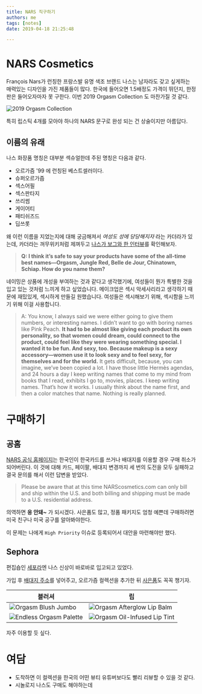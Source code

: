 ```yaml
---
title: NARS 직구하기
authors: me
tags: [notes]
date: 2019-04-18 21:25:48

---
```


# NARS Cosmetics

François Nars가 런칭한 프랑스발 유명 색조 브랜드 나스는 남자라도 갖고 싶게하는 매력있는 디자인을 가진 제품들이 많다.
한국에 들어오면 1.5배정도 가격이 뛰던지, 한정판은 들어오자마자 못 구한다.
이번 2019 Orgasm Collection 도 마찬가질 것 같다.

![2019 Orgasm Collection](https://i.imgur.com/JGikQSO.png)

특히 립스틱 4개를 모아야 하나의 NARS 문구로 완성 되는 건 상술이지만 아름답다.

## 이름의 유래

나스 화장품 명칭은 대부분 섹슈얼한데 주된 명칭은 다음과 같다.

- 오르가즘 '99 에 런칭된 베스트셀러이다.
- 슈퍼오르가즘
- 섹스어필
- 섹스판타지
- 쓰리썸
- 게이어티
- 패티쉬즈드
- 딥쓰롯

왜 이런 이름을 지었는지에 대해 궁금해져서 _여성도 성에 당당해지자_ 라는 카더라가 있는데, 카더라는 꺼무위키처럼 제껴두고 [나스가 보그와 한 인터뷰](https://www.vogue.com/article/planet-nars-an-intimate-q-a-with-one-of-beautys-biggest-icons)를 확인해보자.

> **Q: I think it’s safe to say your products have some of the all-time best names—Orgasm, Jungle Red, Belle de Jour, Chinatown, Schiap. How do you name them?**

네이밍은 상품에 개성을 부여하는 것과 같다고 생각했기에, 여성들이 뭔가 특별한 것을 입고 있는 것처럼 느끼게 하고 싶었습니다. 메이크업은 섹시 악세사리라고 생각하기 때문에 재밌있게, 섹시하게 만들길 원했습니다. 여성들은 섹시해보기 위해, 섹시함을 느끼기 위해 이걸 사용합니다.

> A: You know, I always said we were either going to give them numbers, or interesting names. I didn’t want to go with boring names like Pink Peach. **It had to be almost like giving each product its own personality, so that women could dream, could connect to the product, could feel like they were wearing something special. I wanted it to be fun. And sexy, too. Because makeup is a sexy accessory—women use it to look sexy and to feel sexy, for themselves and for the world.** It gets difficult, because, you can imagine, we’ve been copied a lot. I have those little Hermès agendas, and 24 hours a day I keep writing names that come to my mind from books that I read, exhibits I go to, movies, places. I keep writing names. That’s how it works. I usually think about the name first, and then a color matches that name. Nothing is really planned.

# 구매하기

## 공홈

[NARS 공식 홈페이지](https://www.narscosmetics.com/)는 한국인이 한국카드를 쓰거나 배대지를 이용할 경우 구매 취소가 되어버린다.
이 것에 대해 카드, 페이팔, 배대지 변경까지 세 번의 도전을 모두 실패하고 결국 문의를 해서 이런 답변을 받았다.

> Please be aware that at this time NARScosmetics.com can only bill and ship within the U.S. and both billing and shipping must be made to a U.S. residential address.

의역하면 **응 안돼~** 가 되시겠다.
사은품도 많고, 정품 패키지도 엄청 예쁜데 구매하려면 미국 친구나 미국 공구를 알아봐야한다.

이 문제는 나에게 `High Priority` 이슈로 등록되어서 대안을 마련해야만 했다.

## Sephora

편집숍인 [세포라](https://www.sephora.com/brand/nars)엔 나스 신상이 바로바로 입고되고 있었다.

가입 후 [배대지 주소](https://www.2fasts.com/)를 넣어주고, 오르가즘 컬렉션을 추가한 뒤 [사은품](https://www.sephora.com/beauty/beauty-offers)도 꼭꼭 챙기자.

| 블러셔                                                                                          | 립                                                                                                   |
| ----------------------------------------------------------------------------------------------- | ---------------------------------------------------------------------------------------------------- |
| ![Orgasm Blush Jumbo](https://www.sephora.com/productimages/sku/s2165215-main-Sgrid@2x.jpg)     | ![Orgasm Afterglow Lip Balm](https://www.sephora.com/productimages/sku/s2063758-main-Sgrid@2x.jpg)   |
| ![Endless Orgasm Palette](https://www.sephora.com/productimages/sku/s2196343-main-Sgrid@2x.jpg) | ![Orgasm Oil-Infused Lip Tint](https://www.sephora.com/productimages/sku/s2165207-main-Sgrid@2x.jpg) |

자주 이용할 듯 싶다.

# 여담

- 도착하면 이 컬렉션을 한국의 어떤 뷰티 유튜버보다도 빨리 리뷰할 수 있을 것 같다.
- 시놀로지 나스도 구매도 해야하는데

